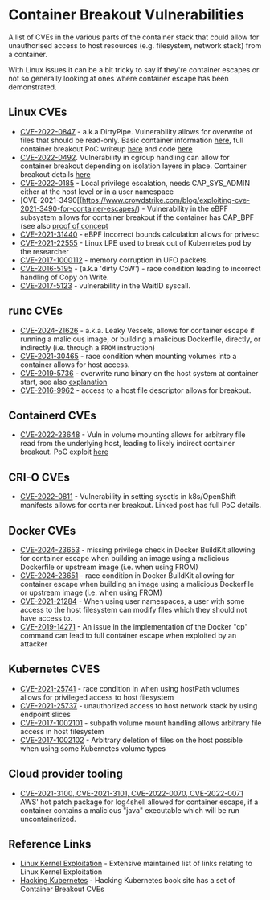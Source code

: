 # Container Breakout Vulnerabilities

A list of CVEs in the various parts of the container stack that could allow for unauthorised access to host resources (e.g. filesystem, network stack) from a container.

With Linux issues it can be a bit tricky to say if they're container escapes or not so generally looking at ones where container escape has been demonstrated.


## Linux CVEs

- [CVE-2022-0847](https://dirtypipe.cm4all.com/) - a.k.a DirtyPipe. Vulnerability allows for overwrite of files that should be read-only. Basic container information [here](https://blog.aquasec.com/cve-2022-0847-dirty-pipe-linux-vulnerability), full container breakout PoC writeup [here](https://www.datadoghq.com/blog/engineering/dirty-pipe-container-escape-poc/) and code [here](https://github.com/DataDog/dirtypipe-container-breakout-poc)
- [CVE-2022-0492](https://access.redhat.com/security/cve/cve-2022-0492). Vulnerability in cgroup handling can allow for container breakout depending on isolation layers in place. Container breakout details [here](https://unit42.paloaltonetworks.com/cve-2022-0492-cgroups/)
- [CVE-2022-0185](https://www.willsroot.io/2022/01/cve-2022-0185.html) - Local privilege escalation, needs CAP_SYS_ADMIN either at the host level or in a user namespace
- [CVE-2021-3490[(https://www.crowdstrike.com/blog/exploiting-cve-2021-3490-for-container-escapes/) - Vulnerability in the eBPF subsystem allows for container breakout if the container has CAP_BPF (see also [proof of concept](https://github.com/chompie1337/Linux_LPE_eBPF_CVE-2021-3490)
- [CVE-2021-31440](https://www.zerodayinitiative.com/blog/2021/5/26/cve-2021-31440-an-incorrect-bounds-calculation-in-the-linux-kernel-ebpf-verifier) - eBPF incorrect bounds calculation allows for privesc.
- [CVE-2021-22555](https://google.github.io/security-research/pocs/linux/cve-2021-22555/writeup.html) - Linux LPE used to break out of Kubernetes pod by the researcher
- [CVE-2017-1000112](https://capsule8.com/blog/practical-container-escape-exercise/) - memory corruption in UFO packets.
- [CVE-2016-5195](https://cve.mitre.org/cgi-bin/cvename.cgi?name=cve-2016-5195) - (a.k.a 'dirty CoW') - race condition leading to incorrect handling of Copy on Write.
- [CVE-2017-5123](https://cve.mitre.org/cgi-bin/cvename.cgi?name=CVE-2017-5123) - vulnerability in the WaitID syscall.

## runc CVEs

- [CVE-2024-21626](https://snyk.io/blog/leaky-vessels-docker-runc-container-breakout-vulnerabilities/) - a.k.a. Leaky Vessels, allows for container escape if running a malicious image, or building a malicious Dockerfile, directly, or indirectly (i.e. through a `FROM` instruction)
- [CVE-2021-30465](http://blog.champtar.fr/runc-symlink-CVE-2021-30465/) - race condition when mounting volumes into a container allows for host access.
- [CVE-2019-5736](https://blog.dragonsector.pl/2019/02/cve-2019-5736-escape-from-docker-and.html) - overwrite runc binary on the host system at container start, see also [explanation](https://unit42.paloaltonetworks.com/breaking-docker-via-runc-explaining-cve-2019-5736/)
- [CVE-2016-9962](https://bugzilla.suse.com/show_bug.cgi?id=1012568#c2) - access to a host file descriptor allows for breakout.

## Containerd CVEs
- [CVE-2022-23648](https://bugs.chromium.org/p/project-zero/issues/detail?id=2244) - Vuln in volume mounting allows for arbitrary file read from the underlying host, leading to likely indirect container breakout. PoC exploit [here](https://github.com/raesene/CVE-2022-23648-POC)

## CRI-O CVEs
- [CVE-2022-0811](https://www.crowdstrike.com/blog/cr8escape-new-vulnerability-discovered-in-cri-o-container-engine-cve-2022-0811/) - Vulnerability in setting sysctls in k8s/OpenShift manifests allows for container breakout. Linked post has full PoC details.

## Docker CVEs

- [CVE-2024-23653](https://snyk.io/blog/cve-2024-23653-buildkit-grpc-securitymode-privilege-check/) - missing privilege check in Docker BuildKit allowing for container escape when building an image using a malicious Dockerfile or upstream image (i.e. when using FROM)
- [CVE-2024-23651](https://snyk.io/blog/cve-2024-23651-docker-buildkit-mount-cache-race/) - race condition in Docker BuildKit allowing for container escape when building an image using a malicious Dockerfile or upstream image (i.e. when using FROM)
- [CVE-2021-21284](https://github.com/moby/moby/security/advisories/GHSA-7452-xqpj-6rpc) - When using user namespaces, a user with some access to the host filesystem can modify files which they should not have access to.
- [CVE-2019-14271](https://unit42.paloaltonetworks.com/docker-patched-the-most-severe-copy-vulnerability-to-date-with-cve-2019-14271/) - An issue in the implementation of the Docker "cp" command can lead to full container escape when exploited by an attacker

## Kubernetes CVES
- [CVE-2021-25741](https://groups.google.com/g/kubernetes-security-announce/c/nyfdhK24H7s) - race condition in when using hostPath volumes allows for privileged access to host filesystem
- [CVE-2021-25737](https://groups.google.com/g/kubernetes-security-announce/c/xAiN3924thY) - unauthorized access to host network stack by using endpoint slices
- [CVE-2017-1002101](https://github.com/kubernetes/kubernetes/issues/60813) - subpath volume mount handling allows arbitrary file access in host filesystem
- [CVE-2017-1002102](https://github.com/kubernetes/kubernetes/issues/60814) - Arbitrary deletion of files on the host possible when using some Kubernetes volume types

## Cloud provider tooling

- [CVE-2021-3100, CVE-2021-3101, CVE-2022-0070, CVE-2022-0071](https://unit42.paloaltonetworks.com/aws-log4shell-hot-patch-vulnerabilities/) AWS' hot patch package for log4shell allowed for container escape, if a container contains a malicious "java" executable which will be run uncontainerized.

## Reference Links

- [Linux Kernel Exploitation](https://github.com/xairy/linux-kernel-exploitation/blob/master/README.md) - Extensive maintained list of links relating to Linux Kernel Exploitation
- [Hacking Kubernetes](https://hacking-kubernetes.info/) - Hacking Kubernetes book site has a set of Container Breakout CVEs

